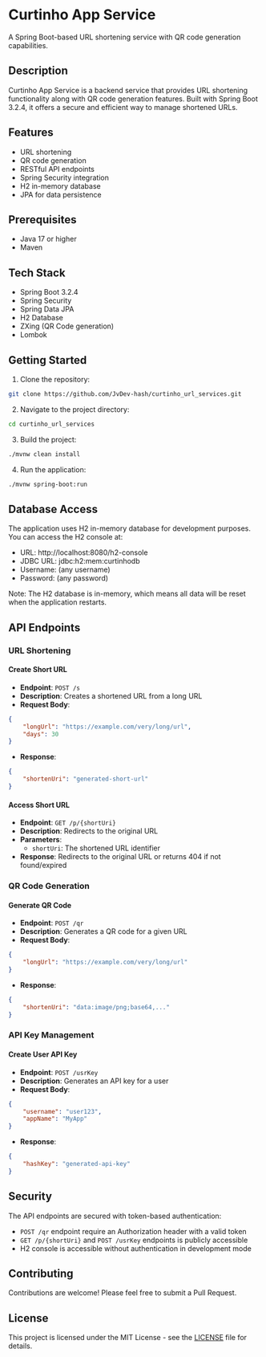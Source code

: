# Curtinho App Service

A Spring Boot-based URL shortening service with QR code generation capabilities.

## Description

Curtinho App Service is a backend service that provides URL shortening functionality along with QR code generation features. Built with Spring Boot 3.2.4, it offers a secure and efficient way to manage shortened URLs.

## Features

- URL shortening
- QR code generation
- RESTful API endpoints
- Spring Security integration
- H2 in-memory database
- JPA for data persistence

## Prerequisites

- Java 17 or higher
- Maven

## Tech Stack

- Spring Boot 3.2.4
- Spring Security
- Spring Data JPA
- H2 Database
- ZXing (QR Code generation)
- Lombok

## Getting Started

1. Clone the repository:
```bash
git clone https://github.com/JvDev-hash/curtinho_url_services.git
```

2. Navigate to the project directory:
```bash
cd curtinho_url_services
```

3. Build the project:
```bash
./mvnw clean install
```

4. Run the application:
```bash
./mvnw spring-boot:run
```

## Database Access

The application uses H2 in-memory database for development purposes. You can access the H2 console at:
- URL: http://localhost:8080/h2-console
- JDBC URL: jdbc:h2:mem:curtinhodb
- Username: (any username)
- Password: (any password)

Note: The H2 database is in-memory, which means all data will be reset when the application restarts.

## API Endpoints

### URL Shortening

#### Create Short URL
- **Endpoint**: `POST /s`
- **Description**: Creates a shortened URL from a long URL
- **Request Body**:
```json
{
    "longUrl": "https://example.com/very/long/url",
    "days": 30
}
```
- **Response**: 
```json
{
    "shortenUri": "generated-short-url"
}
```

#### Access Short URL
- **Endpoint**: `GET /p/{shortUri}`
- **Description**: Redirects to the original URL
- **Parameters**: 
  - `shortUri`: The shortened URL identifier
- **Response**: Redirects to the original URL or returns 404 if not found/expired

### QR Code Generation

#### Generate QR Code
- **Endpoint**: `POST /qr`
- **Description**: Generates a QR code for a given URL
- **Request Body**:
```json
{
    "longUrl": "https://example.com/very/long/url"
}
```
- **Response**: 
```json
{
    "shortenUri": "data:image/png;base64,..."
}
```

### API Key Management

#### Create User API Key
- **Endpoint**: `POST /usrKey`
- **Description**: Generates an API key for a user
- **Request Body**:
```json
{
    "username": "user123",
    "appName": "MyApp"
}
```
- **Response**: 
```json
{
    "hashKey": "generated-api-key"
}
```

## Security

The API endpoints are secured with token-based authentication:
- `POST /qr` endpoint require an Authorization header with a valid token
- `GET /p/{shortUri}` and `POST /usrKey` endpoints is publicly accessible
- H2 console is accessible without authentication in development mode

## Contributing

Contributions are welcome! Please feel free to submit a Pull Request.

## License

This project is licensed under the MIT License - see the [LICENSE](LICENSE) file for details. 